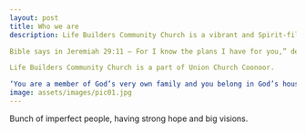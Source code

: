 ```yaml
---
layout: post
title: Who we are
description: Life Builders Community Church is a vibrant and Spirit-filled community passionate about sharing our belief and faith. We highly value people irrespective of their background. We believe in empowering people and growing together. Even as God is relational, we believe in building genuine relationships. Whether you are young or old, rich or poor, we welcome you into our LBCC family.

Bible says in Jeremiah 29:11 – For I know the plans I have for you,” declares the Lord, “plans to prosper you and not to harm you, plans to give you hope and a future.

Life Builders Community Church is a part of Union Church Coonoor.

‘You are a member of God’s very own family and you belong in God’s household with any other Christian” Eph.2 : 19
image: assets/images/pic01.jpg
---
```


Bunch of imperfect people, having strong hope and big visions.
